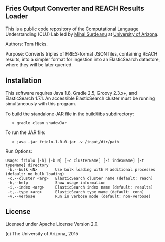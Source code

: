 ## Fries Output Converter and REACH Results Loader

This is a public code repository of the Computational Language Understanding (CLU) Lab led by [Mihai Surdeanu](http://surdeanu.info/mihai/) at [University of Arizona](http://www.arizona.edu).

Authors: Tom Hicks.

Purpose: Converts triples of FRIES-format JSON files, containing REACH results, into a simpler
format for ingestion into an ElasticSearch datastore, where they will be later queried.

## Installation

This software requires Java 1.8, Gradle 2.5, Groovy 2.3.x+, and ElasticSearch 1.7.1.
An accessible ElasticSearch cluster must be running simultaneously with this program.

To build the standalone JAR file in the build/libs subdirectory:

```
   > gradle clean shadowJar
```

To run the JAR file:

```
   > java -jar friolo-1.0.0.jar -v /input/dir/path
```

Run Options:

```
Usage: friolo [-h] [-b N] [-c clusterName] [-i indexName] [-t typeName] directory
 -b,--bulk <N>        Use bulk loading with N additional processes (default: no bulk loading)
 -c,--cluster <arg>   ElasticSearch cluster name (default: reach)
 -h,--help            Show usage information
 -i,--index <arg>     ElasticSearch index name (default: results)
 -t,--type <arg>      ElasticSearch type name (default: conn)
 -v,--verbose         Run in verbose mode (default: non-verbose)
```

## License

Licensed under Apache License Version 2.0.

(c) The University of Arizona, 2015

